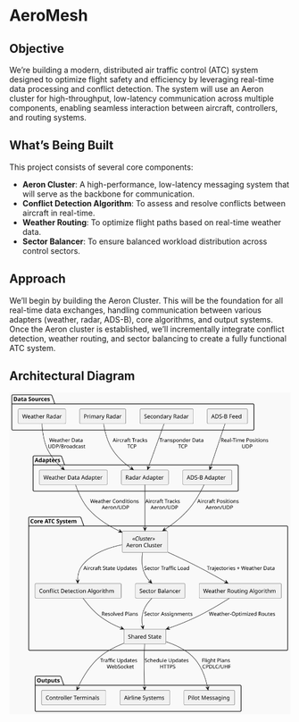 # AeroMesh
## Objective
We’re building a modern, distributed air traffic control (ATC) system designed to optimize flight safety and efficiency by leveraging real-time data processing and conflict detection. The system will use an Aeron cluster for high-throughput, low-latency communication across multiple components, enabling seamless interaction between aircraft, controllers, and routing systems.

## What’s Being Built
This project consists of several core components:

* **Aeron Cluster**: A high-performance, low-latency messaging system that will serve as the backbone for communication.
* **Conflict Detection Algorithm**: To assess and resolve conflicts between aircraft in real-time.
* **Weather Routing**: To optimize flight paths based on real-time weather data.
* **Sector Balancer**: To ensure balanced workload distribution across control sectors.

## Approach
We’ll begin by building the Aeron Cluster. This will be the foundation for all real-time data exchanges, handling communication between various adapters (weather, radar, ADS-B), core algorithms, and output systems. Once the Aeron cluster is established, we’ll incrementally integrate conflict detection, weather routing, and sector balancing to create a fully functional ATC system.

## Architectural Diagram
![Architecture diagram](plantuml/architecture_diagram.svg)